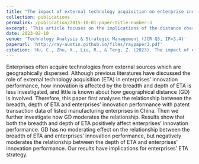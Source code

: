 ```yaml
---
title: "The impact of external technology acquisition on enterprise innovation performance: the moderating effect of geographical distance"
collection: publications
permalink: /publication/2015-10-01-paper-title-number-3
excerpt: 'This article focuses on the implications of the distance characteristics of inter-firm technology transactions (mainly in the form of patent transfers) for subsequent innovation by firms.'
date: 2023-02-10
venue: 'Technology Analysis & Strategic Management (JCR Q3, IF=3.4)'
paperurl: 'http://ray-austin.github.io/files/raypaper3.pdf'
citation: 'Hu, C., Zhu, X., Liu, R., & Teng, Z. (2023). The impact of external technology acquisition on enterprise innovation performance: the moderating effect of geographical distance. Technology Analysis & Strategic Management, 1-15.'
---
```


Enterprises often acquire technologies from external sources which are geographically dispersed. Although previous literatures have discussed the role of external technology acquisition (ETA) in enterprises’ innovation performance, how innovation is affected by the breadth and depth of ETA is less investigated, and little is known about how geographical distance (GD) is involved. Therefore, this paper first analyses the relationship between the breadth, depth of ETA and enterprises’ innovation performance with patent transaction data of listed manufacturing enterprises in China. Then we further investigate how GD moderates the relationship. Results show that both the breadth and depth of ETA positively affect enterprises’ innovation performance. GD has no moderating effect on the relationship between the breadth of ETA and enterprises’ innovation performance, but negatively moderates the relationship between the depth of ETA and enterprises’ innovation performance. Our results have implications for enterprises’ ETA strategy.
